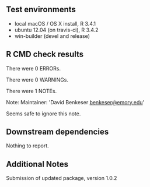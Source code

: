 ## Test environments
* local macOS / OS X install, R 3.4.1
* ubuntu 12.04 (on travis-ci), R 3.4.2
* win-builder (devel and release)

## R CMD check results
There were 0 ERRORs.

There were 0 WARNINGs.

There were 1 NOTEs.

Note: 
Maintainer: 'David Benkeser <benkeser@emory.edu>'

Seems safe to ignore this note. 

## Downstream dependencies
Nothing to report.

## Additional Notes
Submission of updated package, version 1.0.2